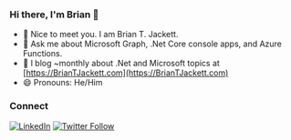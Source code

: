 ### Hi there, I'm Brian 👋

- 🔭 Nice to meet you.  I am Brian T. Jackett.
- 💬 Ask me about Microsoft Graph, .Net Core console apps, and Azure Functions.
- 📰 I blog ~monthly about .Net and Microsoft topics at [https://BrianTJackett.com](https://BrianTJackett.com)
- 😄 Pronouns: He/Him

### Connect ###
[![LinkedIn](https://img.shields.io/badge/LinkedIn--_.svg?style=social&logo=linkedIn)](https://www.linkedin.com/in/BrianTJackett)
[![Twitter Follow](https://img.shields.io/twitter/follow/briantjackett?label=Follow&style=social)](https://www.twitter.com/BrianTJackett)
